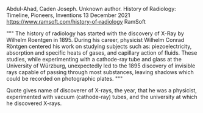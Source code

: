 Abdul-Ahad, Caden Joseph.
Unknown author.
History of Radiology: Timeline, Pioneers, Inventions
13 December 2021
https://www.ramsoft.com/history-of-radiology
RamSoft

"""
The history of radiology has started with the discovery of X-Ray by Wilhelm Roentgen in 1895. During his career, physicist Wilhelm Conrad Röntgen centered his work on studying subjects such as: piezoelectricity, absorption and specific heats of gases, and capillary action of fluids. These studies, while experimenting with a cathode-ray tube and glass at the University of Würzburg, unexpectedly led to the 1895 discovery of invisible rays capable of passing through most substances, leaving shadows which could be recorded on photographic plates.
"""

Quote gives name of discoverer of X-rays, the year, that he was a physicist, experimented with vacuum (cathode-ray) tubes, and the university at which he discovered X-rays.
